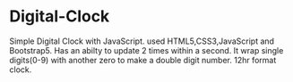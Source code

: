 # Digital-Clock
Simple Digital Clock with JavaScript.
used HTML5,CSS3,JavaScript and Bootstrap5.
Has an abilty to update 2 times within a second.
It wrap single digits(0-9) with another zero to make a double digit number.
12hr format clock.
